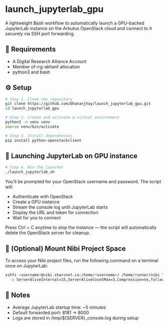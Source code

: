 # launch_jupyterlab_gpu

A lightweight Bash workflow to automatically launch a GPU-backed JupyterLab instance on the Arbutus OpenStack cloud and connect to it securely via SSH port forwarding.

## 🧩 Requirements

- A Digital Research Alliance Account
- Member of rrg-akhanf allocation
- python3 and bash

## ⚙️ Setup
```bash
# Step 1. Clone the repository
git clone https://github.com/Dhananjhay/launch_jupyterlab_gpu.git
cd launch_jupyterlab_gpu

# Step 2. Create and activate a virtual environment
python3 -m venv venv
source venv/bin/activate

# Step 3. Install dependencies
pip install python-openstackclient
```

## 🚀 Launching JupyterLab on GPU instance
```bash
# Step 4. Run the launcher
./launch_jupyterlab.sh
```

You’ll be prompted for your OpenStack username and password.
The script will:
- Authenticate with OpenStack
- Create a GPU instance
- Stream the console log until JupyterLab starts
- Display the URL and token for connection
- Wait for you to connect

Press Ctrl + C anytime to stop the instance —
the script will automatically delete the OpenStack server for cleanup.

## 💾 (Optional) Mount Nibi Project Space
To access your Nibi project files, run the following command on a terminal once on JupyterLab:
```bash
sshfs <username>@nibi.sharcnet.ca:/home/<username>/ /home/runner/nibi \
  -o ServerAliveInterval=15,ServerAliveCountMax=3,Compression=no,follow_symlinks

```

## 🧠 Notes

- Average JupyterLab startup time: ~5 minutes
- Default forwarded port: 8181 → 8000
- Logs are stored in /tmp/${SERVER}_console.log during setup